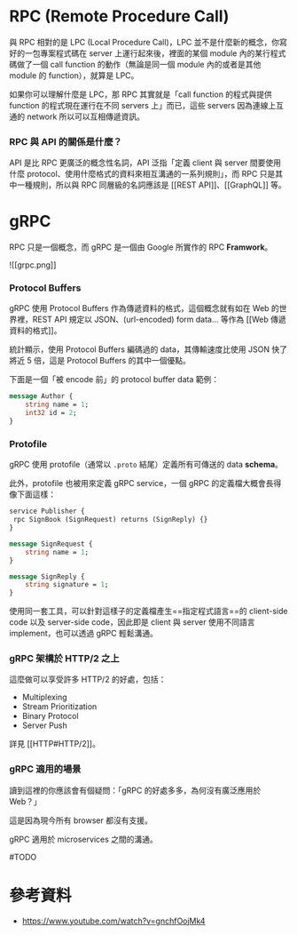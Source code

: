 # RPC (Remote Procedure Call)

與 RPC 相對的是 LPC (Local Procedure Call)，LPC 並不是什麼新的概念，你寫好的一包專案程式碼在 server 上運行起來後，裡面的某個 module 內的某行程式碼做了一個 call function 的動作（無論是同一個 module 內的或者是其他 module 的 function），就算是 LPC。

如果你可以理解什麼是 LPC，那 RPC 其實就是「call function 的程式與提供 function 的程式現在運行在不同 servers 上」而已，這些 servers 因為連線上互通的 network 所以可以互相傳遞資訊。

### RPC 與 API 的關係是什麼？

API 是比 RPC 更廣泛的概念性名詞，API 泛指「定義 client 與 server 間要使用什麼 protocol、使用什麼格式的資料來相互溝通的一系列規則」，而 RPC 只是其中一種規則，所以與 RPC 同層級的名詞應該是 [[REST API]]、[[GraphQL]] 等。

# gRPC

RPC 只是一個概念，而 gRPC 是一個由 Google 所實作的 RPC **Framwork**。

![[grpc.png]]

### Protocol Buffers

gRPC 使用 Protocol Buffers 作為傳遞資料的格式，這個概念就有如在 Web 的世界裡，REST API 規定以 JSON、(url-encoded) form data… 等作為 [[Web 傳遞資料的格式]]。

統計顯示，使用 Protocol Buffers 編碼過的 data，其傳輸速度比使用 JSON 快了將近 5 倍，這是 Protocol Buffers 的其中一個優點。

下面是一個「被 encode 前」的 protocol buffer data 範例：

```protobuf
message Author {
    string name = 1;
    int32 id = 2;
}
```

### Protofile

gRPC 使用 protofile（通常以 `.proto` 結尾）定義所有可傳送的 data **schema**。

此外，protofile 也被用來定義 gRPC service，一個 gRPC 的定義檔大概會長得像下面這樣：

```protobuf
service Publisher {
 rpc SignBook (SignRequest) returns (SignReply) {}
}

message SignRequest {
    string name = 1;
}

message SignReply {
    string signature = 1;
}
```

使用同一套工具，可以針對這樣子的定義檔產生==指定程式語言==的 client-side code 以及 server-side code，因此即是 client 與 server 使用不同語言 implement，也可以透過 gRPC 輕鬆溝通。

### gRPC 架構於 HTTP/2 之上

這麼做可以享受許多 HTTP/2 的好處，包括：

- Multiplexing
- Stream Prioritization
- Binary Protocol
- Server Push

詳見 [[HTTP#HTTP/2]]。

### gRPC 適用的場景

讀到這裡的你應該會有個疑問：「gRPC 的好處多多，為何沒有廣泛應用於 Web？」

這是因為現今所有 browser 都沒有支援。

gRPC 適用於 microservices 之間的溝通。

#TODO 

# 參考資料

- <https://www.youtube.com/watch?v=gnchfOojMk4>
